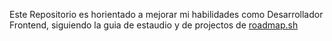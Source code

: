 Este Repositorio es horientado a mejorar mi habilidades como Desarrollador Frontend, siguiendo la guia de estaudio y de projectos de <a href="https://roadmap.sh/projects/">roadmap.sh</a>